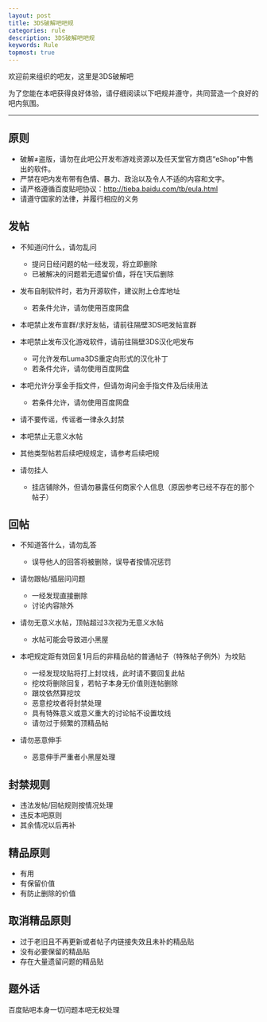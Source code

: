 ```yaml
---
layout: post
title: 3DS破解吧吧规
categories: rule
description: 3DS破解吧吧规
keywords: Rule
topmost: true
---
```


欢迎前来组织的吧友，这里是3DS破解吧

为了您能在本吧获得良好体验，请仔细阅读以下吧规并遵守，共同营造一个良好的吧内氛围。

---

## 原则

- 破解≠盗版，请勿在此吧公开发布游戏资源以及任天堂官方商店“eShop”中售出的软件。
- 严禁在吧内发布带有色情、暴力、政治以及令人不适的内容和文字。
- 请严格遵循百度贴吧协议：http://tieba.baidu.com/tb/eula.html
- 请遵守国家的法律，并履行相应的义务

## 发帖

- 不知道问什么，请勿乱问
  - 提问日经问题的帖一经发现，将立即删除
  - 已被解决的问题若无遗留价值，将在1天后删除

- 发布自制软件时，若为开源软件，建议附上仓库地址
  - 若条件允许，请勿使用百度网盘
 
- 本吧禁止发布宣群/求好友帖，请前往隔壁3DS吧发帖宣群
- 本吧禁止发布汉化游戏软件，请前往隔壁3DS汉化吧发布
  - 可允许发布Luma3DS重定向形式的汉化补丁
  - 若条件允许，请勿使用百度网盘

- 本吧允许分享金手指文件，但请勿询问金手指文件及后续用法
  - 若条件允许，请勿使用百度网盘

- 请不要传谣，传谣者一律永久封禁
- 本吧禁止无意义水帖
- 其他类型帖若后续吧规规定，请参考后续吧规
- 请勿挂人
  - 挂店铺除外，但请勿暴露任何商家个人信息（原因参考已经不存在的那个帖子）

## 回帖

- 不知道答什么，请勿乱答
  - 误导他人的回答将被删除，误导者按情况惩罚

- 请勿跟帖/插层问问题
  - 一经发现直接删除
  - 讨论内容除外

- 请勿无意义水帖，顶帖超过3次视为无意义水帖
  - 水帖可能会导致进小黑屋

- 本吧规定距有效回复1月后的非精品帖的普通帖子（特殊帖子例外）为坟贴
  - 一经发现坟贴将打上封坟线，此时请不要回复此帖
  - 挖坟将删除回复，若帖子本身无价值则连帖删除
  - 跟坟依然算挖坟
  - 恶意挖坟者将封禁处理
  - 具有特殊意义或意义重大的讨论帖不设置坟线
  - 请勿过于频繁的顶精品帖

- 请勿恶意伸手
  - 恶意伸手严重者小黑屋处理

## 封禁规则

- 违法发帖/回帖规则按情况处理
- 违反本吧原则
- 其余情况以后再补

## 精品原则

- 有用
- 有保留价值
- 有防止删除的价值

## 取消精品原则

- 过于老旧且不再更新或者帖子内链接失效且未补的精品贴
- 没有必要保留的精品贴
- 存在大量遗留问题的精品贴

## 题外话

百度贴吧本身一切问题本吧无权处理

